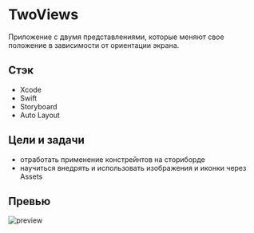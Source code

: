 # TwoViews
Приложение с двумя представлениями, которые меняют свое положение в зависимости от ориентации экрана.

## Стэк
+ Xcode
+ Swift
+ Storyboard
+ Auto Layout

## Цели и задачи
+ отработать применение констрейнтов на сториборде
+ научиться внедрять и использовать изображения и иконки через Assets

## Превью
![preview](https://github.com/user-attachments/assets/9bb53f2d-7b4e-4134-986b-f6a4fbd7813d)
